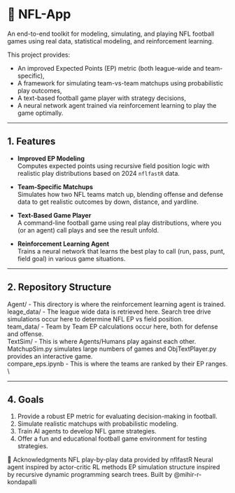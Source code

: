 # 🏈 NFL-App

An end-to-end toolkit for modeling, simulating, and playing NFL football games using real data, statistical modeling, and reinforcement learning.

This project provides:
- An improved Expected Points (EP) metric (both league-wide and team-specific),
- A framework for simulating team-vs-team matchups using probabilistic play outcomes,
- A text-based football game player with strategy decisions,
- A neural network agent trained via reinforcement learning to play the game optimally.

---

## 1. Features

- **Improved EP Modeling**  
  Computes expected points using recursive field position logic with realistic play distributions based on 2024 `nflfastR` data.

- **Team-Specific Matchups**  
  Simulates how two NFL teams match up, blending offense and defense data to get realistic outcomes by down, distance, and yardline.

- **Text-Based Game Player**  
  A command-line football game using real play distributions, where you (or an agent) call plays and see the result unfold.

- **Reinforcement Learning Agent**  
  Trains a neural network that learns the best play to call (run, pass, punt, field goal) in various game situations.

---

## 2. Repository Structure

Agent/ - This directory is where the reinforcement learning agent is trained. \
leage_data/ - The league wide data is retrieved here. Search tree drive simulations occur here to determine NFL EP vs field position. \
team_data/ - Team by Team EP calculations occur here, both for defense and offense. \
TextSim/ - This is where Agents/Humans play against each other. MatchupSim.py simulates large numbers of games and ObjTextPlayer.py provides an interactive game. \
compare_eps.ipynb - This is where the teams are ranked by their EP ranges. \

---

## 4. Goals
1. Provide a robust EP metric for evaluating decision-making in football.
2. Simulate realistic matchups with probabilistic modeling.
3. Train AI agents to develop NFL game strategies.
4. Offer a fun and educational football game environment for testing strategies.

🙏 Acknowledgments
NFL play-by-play data provided by nflfastR
Neural agent inspired by actor-critic RL methods
EP simulation structure inspired by recursive dynamic programming search trees.
Built by @mihir-r-kondapalli

